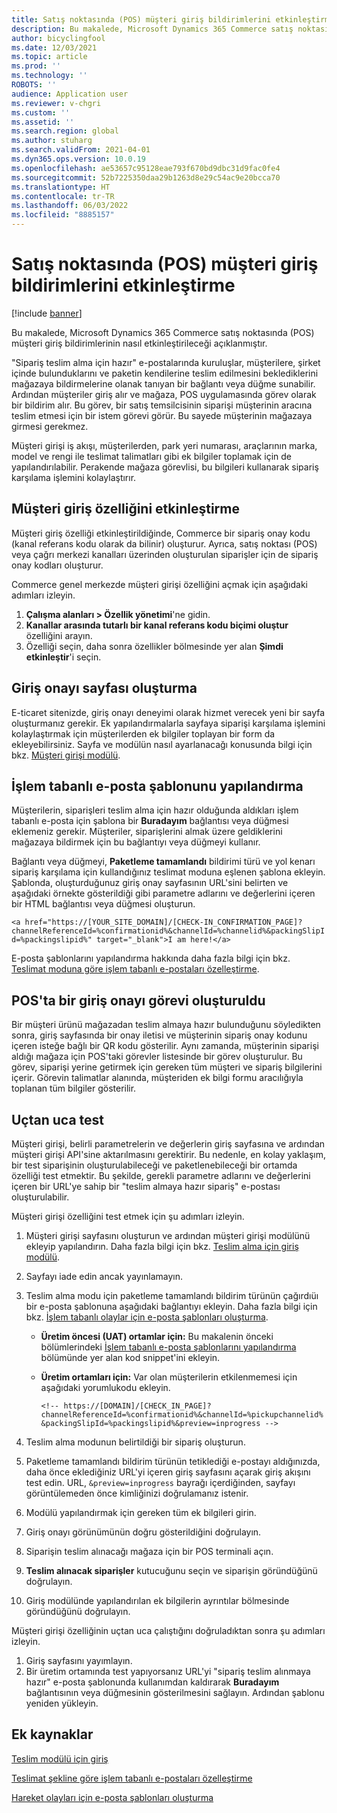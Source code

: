 ```yaml
---
title: Satış noktasında (POS) müşteri giriş bildirimlerini etkinleştirme
description: Bu makalede, Microsoft Dynamics 365 Commerce satış noktasında (POS) müşteri giriş bildirimlerinin nasıl etkinleştirileceği açıklanmıştır.
author: bicyclingfool
ms.date: 12/03/2021
ms.topic: article
ms.prod: ''
ms.technology: ''
ROBOTS: ''
audience: Application user
ms.reviewer: v-chgri
ms.custom: ''
ms.assetid: ''
ms.search.region: global
ms.author: stuharg
ms.search.validFrom: 2021-04-01
ms.dyn365.ops.version: 10.0.19
ms.openlocfilehash: ae53657c95128eae793f670bd9dbc31d9fac0fe4
ms.sourcegitcommit: 52b7225350daa29b1263d8e29c54ac9e20bcca70
ms.translationtype: HT
ms.contentlocale: tr-TR
ms.lasthandoff: 06/03/2022
ms.locfileid: "8885157"
---
```

# <a name="enable-customer-check-in-notifications-in-point-of-sale-pos"></a>Satış noktasında (POS) müşteri giriş bildirimlerini etkinleştirme

[!include [banner](includes/banner.md)]

Bu makalede, Microsoft Dynamics 365 Commerce satış noktasında (POS) müşteri giriş bildirimlerinin nasıl etkinleştirileceği açıklanmıştır.

"Sipariş teslim alma için hazır" e-postalarında kuruluşlar, müşterilere, şirket içinde bulunduklarını ve paketin kendilerine teslim edilmesini beklediklerini mağazaya bildirmelerine olanak tanıyan bir bağlantı veya düğme sunabilir. Ardından müşteriler giriş alır ve mağaza, POS uygulamasında görev olarak bir bildirim alır. Bu görev, bir satış temsilcisinin siparişi müşterinin aracına teslim etmesi için bir istem görevi görür. Bu sayede müşterinin mağazaya girmesi gerekmez.

Müşteri girişi iş akışı, müşterilerden, park yeri numarası, araçlarının marka, model ve rengi ile teslimat talimatları gibi ek bilgiler toplamak için de yapılandırılabilir. Perakende mağaza görevlisi, bu bilgileri kullanarak sipariş karşılama işlemini kolaylaştırır.

## <a name="enable-customer-check-in"></a>Müşteri giriş özelliğini etkinleştirme

Müşteri giriş özelliği etkinleştirildiğinde, Commerce bir sipariş onay kodu (kanal referans kodu olarak da bilinir) oluşturur. Ayrıca, satış noktası (POS) veya çağrı merkezi kanalları üzerinden oluşturulan siparişler için de sipariş onay kodları oluşturur. 

Commerce genel merkezde müşteri girişi özelliğini açmak için aşağıdaki adımları izleyin.

1. **Çalışma alanları \> Özellik yönetimi**'ne gidin.
2. **Kanallar arasında tutarlı bir kanal referans kodu biçimi oluştur** özelliğini arayın. 
3. Özelliği seçin, daha sonra özellikler bölmesinde yer alan **Şimdi etkinleştir**'i seçin. 

## <a name="create-a-check-in-confirmation-page"></a>Giriş onayı sayfası oluşturma

E-ticaret sitenizde, giriş onayı deneyimi olarak hizmet verecek yeni bir sayfa oluşturmanız gerekir. Ek yapılandırmalarla sayfaya siparişi karşılama işlemini kolaylaştırmak için müşterilerden ek bilgiler toplayan bir form da ekleyebilirsiniz. Sayfa ve modülün nasıl ayarlanacağı konusunda bilgi için bkz. [Müşteri girişi modülü](check-in-pickup-module.md).

## <a name="configure-the-transactional-email-template"></a>İşlem tabanlı e-posta şablonunu yapılandırma

Müşterilerin, siparişleri teslim alma için hazır olduğunda aldıkları işlem tabanlı e-posta için şablona bir **Buradayım** bağlantısı veya düğmesi eklemeniz gerekir. Müşteriler, siparişlerini almak üzere geldiklerini mağazaya bildirmek için bu bağlantıyı veya düğmeyi kullanır. 

Bağlantı veya düğmeyi, **Paketleme tamamlandı** bildirimi türü ve yol kenarı sipariş karşılama için kullandığınız teslimat moduna eşlenen şablona ekleyin. Şablonda, oluşturduğunuz giriş onay sayfasının URL'sini belirten ve aşağıdaki örnekte gösterildiği gibi parametre adlarını ve değerlerini içeren bir HTML bağlantısı veya düğmesi oluşturun.

`<a href="https://[YOUR_SITE_DOMAIN]/[CHECK-IN_CONFIRMATION_PAGE]?channelReferenceId=%confirmationid%&channelId=%channelid%&packingSlipId=%packingslipid%" target="_blank">I am here!</a>`

E-posta şablonlarını yapılandırma hakkında daha fazla bilgi için bkz. [Teslimat moduna göre işlem tabanlı e-postaları özelleştirme](customize-email-delivery-mode.md). 

## <a name="a-check-in-confirmation-task-is-created-in-pos"></a>POS'ta bir giriş onayı görevi oluşturuldu

Bir müşteri ürünü mağazadan teslim almaya hazır bulunduğunu söyledikten sonra, giriş sayfasında bir onay iletisi ve müşterinin sipariş onay kodunu içeren isteğe bağlı bir QR kodu gösterilir. Aynı zamanda, müşterinin siparişi aldığı mağaza için POS'taki görevler listesinde bir görev oluşturulur. Bu görev, siparişi yerine getirmek için gereken tüm müşteri ve sipariş bilgilerini içerir. Görevin talimatlar alanında, müşteriden ek bilgi formu aracılığıyla toplanan tüm bilgiler gösterilir.

## <a name="end-to-end-testing"></a>Uçtan uca test

Müşteri girişi, belirli parametrelerin ve değerlerin giriş sayfasına ve ardından müşteri girişi API'sine aktarılmasını gerektirir. Bu nedenle, en kolay yaklaşım, bir test siparişinin oluşturulabileceği ve paketlenebileceği bir ortamda özelliği test etmektir. Bu şekilde, gerekli parametre adlarını ve değerlerini içeren bir URL'ye sahip bir "teslim almaya hazır sipariş" e-postası oluşturulabilir.

Müşteri girişi özelliğini test etmek için şu adımları izleyin.

1. Müşteri girişi sayfasını oluşturun ve ardından müşteri girişi modülünü ekleyip yapılandırın. Daha fazla bilgi için bkz. [Teslim alma için giriş modülü](check-in-pickup-module.md). 
1. Sayfayı iade edin ancak yayınlamayın.
1. Teslim alma modu için paketleme tamamlandı bildirim türünün çağırdıüı bir e-posta şablonuna aşağıdaki bağlantıyı ekleyin. Daha fazla bilgi için bkz. [İşlem tabanlı olaylar için e-posta şablonları oluşturma](email-templates-transactions.md).

    - **Üretim öncesi (UAT) ortamlar için:** Bu makalenin önceki bölümlerindeki [İşlem tabanlı e-posta şablonlarını yapılandırma](#configure-the-transactional-email-template) bölümünde yer alan kod snippet'ini ekleyin.
    - **Üretim ortamları için:** Var olan müşterilerin etkilenmemesi için aşağıdaki yorumlukodu ekleyin.

        `<!-- https://[DOMAIN]/[CHECK_IN_PAGE]?channelReferenceId=%confirmationid%&channelId=%pickupchannelid%&packingSlipId=%packingslipid%&preview=inprogress -->`

1. Teslim alma modunun belirtildiği bir sipariş oluşturun.
1. Paketleme tamamlandı bildirim türünün tetiklediği e-postayı aldığınızda, daha önce eklediğiniz URL'yi içeren giriş sayfasını açarak giriş akışını test edin. URL, `&preview=inprogress` bayrağı içerdiğinden, sayfayı görüntülemeden önce kimliğinizi doğrulamanız istenir.
1. Modülü yapılandırmak için gereken tüm ek bilgileri girin.
1. Giriş onayı görünümünün doğru gösterildiğini doğrulayın.
1. Siparişin teslim alınacağı mağaza için bir POS terminali açın.
1. **Teslim alınacak siparişler** kutucuğunu seçin ve siparişin göründüğünü doğrulayın.
1. Giriş modülünde yapılandırılan ek bilgilerin ayrıntılar bölmesinde göründüğünü doğrulayın.

Müşteri girişi özelliğinin uçtan uca çalıştığını doğruladıktan sonra şu adımları izleyin.

1. Giriş sayfasını yayımlayın.
1. Bir üretim ortamında test yapıyorsanız URL'yi "sipariş teslim alınmaya hazır" e-posta şablonunda kullanımdan kaldırarak **Buradayım** bağlantısının veya düğmesinin gösterilmesini sağlayın. Ardından şablonu yeniden yükleyin.

## <a name="additional-resources"></a>Ek kaynaklar

[Teslim modülü için giriş](check-in-pickup-module.md)

[Teslimat şekline göre işlem tabanlı e-postaları özelleştirme](customize-email-delivery-mode.md)

[Hareket olayları için e-posta şablonları oluşturma](email-templates-transactions.md)
